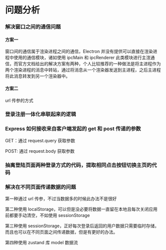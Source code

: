 # 问题分析

### 解决窗口之间的通信问题

#### 方案一

窗口间的通信属于渲染进程之间的通信，Electron 并没有提供可以直接在渲染进程中使用的通信模块，诸如使用 ipcMain 和 ipcRenderer 此类模块进行主渲通信，而官方文档给出的解决方案有两种，个人比较推荐的一种做法是将主进程作为两个渲染进程的消息中转站，通过将消息从一个渲染器发送到主进程，之后主进程将此消息转发到另一个渲染器中。

#### 方案二

url 传参的方式

### 登录注册一体化串联起来的逻辑

### Express 如何接收来自客户端发起的 get 和 post 传递的参数

GET：通过 request.query 获取参数

POST: 通过 request.body 获取参数

### 抽离登陆页面两种登录方式的代码，提取相同点击按钮切换主页的代码

### 解决在不同页面传递数据的问题

第一种通过 url 传参，不过当数据多的时候此办法不是很好

第二种使用 localStorage，可以但是没必要将数据一直留在本地且每次关闭应用前都要手动清空，不如使用 sessionStorage

第三种使用 sessionStorage，正好每次登录后返回的用户数据只需要临时存储，而且也可以在不同页面之间传递数据，但是有更好的办法。

第四种使用 zustand 库 model 数据流
